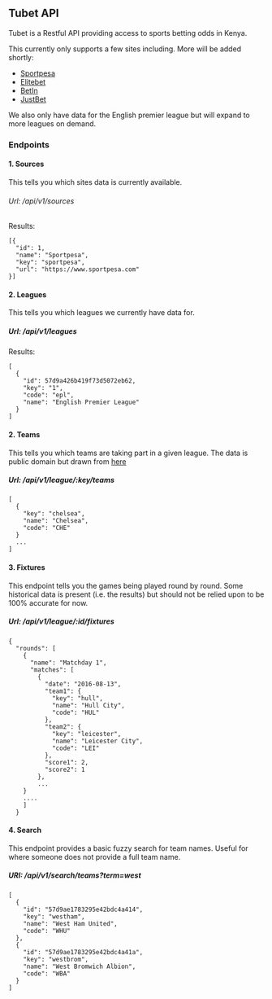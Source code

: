 ## Tubet API
Tubet is a Restful API providing access to sports betting odds in Kenya.

This currently only supports a few sites including. More will be added shortly:

- [Sportpesa](https://www.sportpesa.com)
- [Elitebet](http://www.elitebetkenya.com)
- [BetIn](https://betin.co.ke)
- [JustBet](http://justbet.co.ke)

We also only have data for the English premier league but will expand to more leagues on demand.

### Endpoints

#### 1. Sources
This tells you which sites data is currently available.

###### Url: /api/v1/sources

Results:

```
[{
  "id": 1,
  "name": "Sportpesa",
  "key": "sportpesa",
  "url": "https://www.sportpesa.com"
}]
```

#### 2. Leagues
This tells you which leagues we currently have data for.

##### Url: /api/v1/leagues
Results:

```
[
  {
    "id": 57d9a426b419f73d5072eb62,
    "key": "1",
    "code": "epl",
    "name": "English Premier League"
  }
]
```


#### 2. Teams
This tells you which teams are taking part in a given league. The data is public domain but drawn from
[here](https://github.com/openfootball/football.json)

##### Url: /api/v1/league/:key/teams

```
[
  {
    "key": "chelsea",
    "name": "Chelsea",
    "code": "CHE"
  }
  ...
]

```

#### 3. Fixtures
This endpoint tells you the games being played round by round. Some historical data is present (i.e. the results) but should not be relied upon to be 100% accurate for now.

##### Url: /api/v1/league/:id/fixtures

```
{
  "rounds": [
    {
      "name": "Matchday 1",
      "matches": [
        {
          "date": "2016-08-13",
          "team1": {
            "key": "hull",
            "name": "Hull City",
            "code": "HUL"
          },
          "team2": {
            "key": "leicester",
            "name": "Leicester City",
            "code": "LEI"
          },
          "score1": 2,
          "score2": 1
        },
        ...
    }
    ....
    ]
  }
  ```

#### 4. Search
This endpoint provides a basic fuzzy search for team names. Useful for where someone does not provide a full team name.

##### URI: /api/v1/search/teams?term=west

```
[
  {
    "id": "57d9ae1783295e42bdc4a414",
    "key": "westham",
    "name": "West Ham United",
    "code": "WHU"
  },
  {
    "id": "57d9ae1783295e42bdc4a41a",
    "key": "westbrom",
    "name": "West Bromwich Albion",
    "code": "WBA"
  }
]  
```
